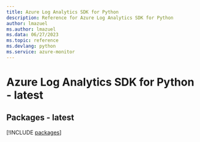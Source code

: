 ```yaml
---
title: Azure Log Analytics SDK for Python
description: Reference for Azure Log Analytics SDK for Python
author: lmazuel
ms.author: lmazuel
ms.data: 06/27/2023
ms.topic: reference
ms.devlang: python
ms.service: azure-monitor
---
```

# Azure Log Analytics SDK for Python - latest
## Packages - latest
[!INCLUDE [packages](log-analytics-index.md)]